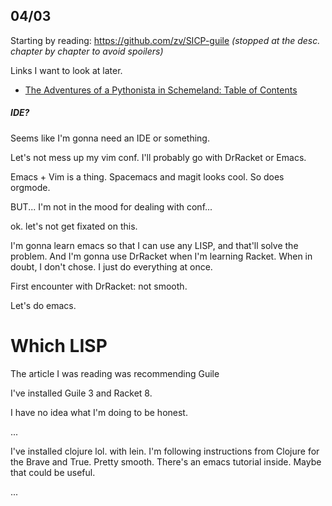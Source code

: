 04/03
---
Starting by reading: https://github.com/zv/SICP-guile
*(stopped at the desc. chapter by chapter to avoid spoilers)*

Links I want to look at later.
- [The Adventures of a Pythonista in Schemeland: Table of Contents](https://www.artima.com/weblogs/viewpost.jsp?thread=251474)

##### IDE?

Seems like I'm gonna need an IDE or something.

Let's not mess up my vim conf. I'll probably go with DrRacket or Emacs.

Emacs + Vim is a thing. Spacemacs and magit looks cool. So does orgmode.

BUT... I'm not in the mood for dealing with conf...

ok. let's not get fixated on this.

I'm gonna learn emacs so that I can use any LISP, and that'll solve the problem.
And I'm gonna use DrRacket when I'm learning Racket.
When in doubt, I don't chose. I just do everything at once.

First encounter with DrRacket: not smooth.

Let's do emacs.

# Which LISP

The article I was reading was recommending Guile

I've installed Guile 3 and Racket 8.

I have no idea what I'm doing to be honest.

...

I've installed clojure lol. with lein. I'm following instructions from Clojure for the Brave and True. Pretty smooth. There's an emacs tutorial inside. Maybe that could be useful.

...






